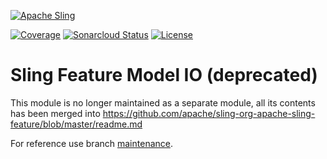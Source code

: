 [![Apache Sling](https://sling.apache.org/res/logos/sling.png)](https://sling.apache.org)

&#32;[![Coverage](https://sonarcloud.io/api/project_badges/measure?project=apache_sling-org-apache-sling-feature-io&metric=coverage)](https://sonarcloud.io/dashboard?id=apache_sling-org-apache-sling-feature-io)&#32;[![Sonarcloud Status](https://sonarcloud.io/api/project_badges/measure?project=apache_sling-org-apache-sling-feature-io&metric=alert_status)](https://sonarcloud.io/dashboard?id=apache_sling-org-apache-sling-feature-io) [![License](https://img.shields.io/badge/License-Apache%202.0-blue.svg)](https://www.apache.org/licenses/LICENSE-2.0)
# Sling Feature Model IO (deprecated)

This module is no longer maintained as a separate module, all its contents has been merged into
https://github.com/apache/sling-org-apache-sling-feature/blob/master/readme.md


For reference use branch [maintenance](https://github.com/apache/sling-org-apache-sling-feature-io/tree/maintenance).
